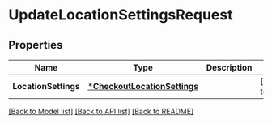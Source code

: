 # UpdateLocationSettingsRequest

## Properties
Name | Type | Description | Notes
------------ | ------------- | ------------- | -------------
**LocationSettings** | [***CheckoutLocationSettings**](CheckoutLocationSettings.md) |  | [default to null]

[[Back to Model list]](../README.md#documentation-for-models) [[Back to API list]](../README.md#documentation-for-api-endpoints) [[Back to README]](../README.md)

